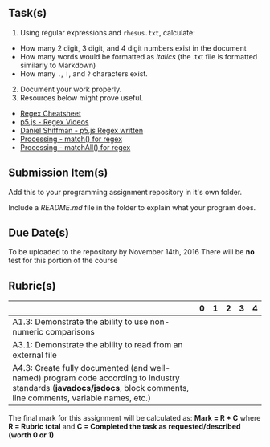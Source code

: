 

Task(s)
-------
1. Using regular expressions and ```rhesus.txt```, calculate:
  * How many 2 digit, 3 digit, and 4 digit numbers exist in the document
  * How many words would be formatted as _italics_ (the .txt file is formatted similarly to Markdown)
  * How many ```.```, ```!```, and ```?``` characters exist.
2. Document your work properly.
3. Resources below might prove useful.  

* [Regex Cheatsheet](https://www.debuggex.com/cheatsheet/regex/javascript)
* [p5.js - Regex Videos](https://www.youtube.com/playlist?list=PLRqwX-V7Uu6YEypLuls7iidwHMdCM6o2w)
* [Daniel Shiffman - p5.js Regex written](http://shiffman.net/a2z/regex/)
* [Processing - match() for regex](https://processing.org/reference/match_.html)
* [Processing - matchAll() for regex](https://processing.org/reference/matchAll_.html)



Submission Item(s)
------------------
Add this to your programming assignment repository in it's own folder.

Include a _README.md_ file in the folder to explain what your program does.


Due Date(s)
-------------
To be uploaded to the repository by November 14th, 2016
There will be **no** test for this portion of the course

Rubric(s)
---------

|                                          | 0    | 1    | 2    | 3    | 4    |
| ---------------------------------------- | ---- | ---- | ---- | ---- | ---- |
| A1.3: Demonstrate the ability to use non-numeric comparisons  |      |      |      |      |      |
| A3.1: Demonstrate the ability to read from an external file   |      |      |      |      |      |
| A4.3: Create fully documented (and well-named) program code according to industry standards (**javadocs/jsdocs**, block comments, line comments, variable names, etc.) |      |      |      |      |      |

The final mark for this assignment will be calculated as: __Mark = R * C__ where **R = Rubric total** and **C = Completed the task as requested/described (worth 0 or 1)**
